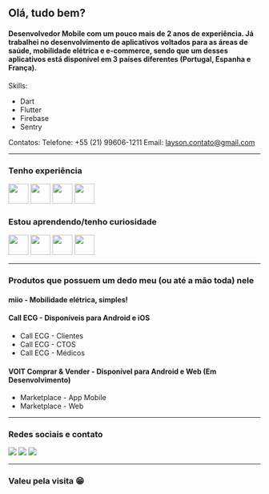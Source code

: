 ## Olá, tudo bem? 
#### Desenvolvedor Mobile com um pouco mais de 2 anos de experiência. Já trabalhei no desenvolvimento de aplicativos voltados para as áreas de saúde, mobilidade elétrica e e-commerce, sendo que um desses aplicativos está disponível em 3 países diferentes (Portugal, Espanha e França).

Skills:
- Dart
- Flutter
- Firebase
- Sentry 

Contatos:
Telefone: +55 (21) 99606-1211
Email: layson.contato@gmail.com
<hr></hr>

### Tenho experiência
<div style='flexible'>
  <img src="https://cdn.jsdelivr.net/gh/devicons/devicon/icons/flutter/flutter-original.svg" width="40" height="40"/>
  <img src="https://cdn.jsdelivr.net/gh/devicons/devicon/icons/dart/dart-original.svg" width="40" height="40"/>
  <img src="https://cdn.jsdelivr.net/gh/devicons/devicon/icons/git/git-original.svg" width="40" height="40"/>
  <img src="https://cdn.jsdelivr.net/gh/devicons/devicon/icons/firebase/firebase-plain.svg" width="40" height="40"/>
</div>

### Estou aprendendo/tenho curiosidade
<div style='flexible'>
  <img src="https://cdn.jsdelivr.net/gh/devicons/devicon/icons/vuejs/vuejs-original.svg" width="40" height="40"/>
  <img src="https://cdn.jsdelivr.net/gh/devicons/devicon/icons/react/react-original.svg" width="40" height="40"/>
  <img src="https://cdn.jsdelivr.net/gh/devicons/devicon/icons/kotlin/kotlin-original.svg" width="40" height="40"/>
  <img src="https://cdn.jsdelivr.net/gh/devicons/devicon/icons/swift/swift-original.svg" width="40" height="40"/>
</div>

<hr></hr>

### Produtos que possuem um dedo meu (ou até a mão toda) nele
<h4>miio - Mobilidade elétrica, simples!</h4>
<h4>Call ECG -  Disponíveis para Android e iOS</h4>
  <ul>
    <li>Call ECG - Clientes</li>
    <li>Call ECG - CTOS</li>
    <li>Call ECG - Médicos</li>
  </ul>
  <h4>VOIT Comprar & Vender -  Disponível para Android e Web (Em Desenvolvimento)</h4>
  <ul>
    <li>Marketplace - App Mobile</li>
    <li>Marketplace - Web</li>
  </ul>
  
  <hr></hr>
  
  ### Redes sociais e contato
  <div>
    <a href = "mailto:layson.contato@gmail.com"><img src="https://img.shields.io/badge/Gmail-D14836?style=for-the-badge&logo=gmail&logoColor=white" target="_blank"></a> 
    <a href = "https://www.linkedin.com/in/layson-eduardo/"><img src="https://img.shields.io/badge/Linkedin-0A66C2?style=for-the-badge&logo=twitter&logoColor=white" target="_blank"></a>
    <a href = "https://twitter.com/Layson_dart"><img src="https://img.shields.io/badge/Twitter-1D9BF0?style=for-the-badge&logo=twitter&logoColor=white" target="_blank"></a>
  </div>
  
  <hr></hr>
  
  ### Valeu pela visita 😁
